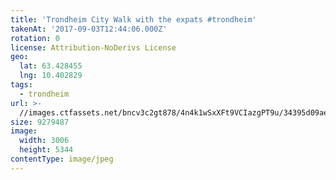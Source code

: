 ```yaml
---
title: 'Trondheim City Walk with the expats #trondheim'
takenAt: '2017-09-03T12:44:06.000Z'
rotation: 0
license: Attribution-NoDerivs License
geo:
  lat: 63.428455
  lng: 10.402829
tags:
  - trondheim
url: >-
  //images.ctfassets.net/bncv3c2gt878/4n4k1wSxXFt9VCIazgPT9u/34395d09aeb102ba7309d34ca1ad5b85/trondheim-city-walk-with-the-expats-trondheim_36820165166_o
size: 9279487
image:
  width: 3006
  height: 5344
contentType: image/jpeg
---
```


